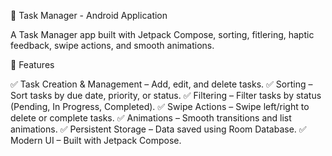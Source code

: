 📌 Task Manager - Android Application

A Task Manager app built with Jetpack Compose, sorting, fitlering, haptic feedback, swipe actions, and smooth animations.

🚀 Features

✅ Task Creation & Management – Add, edit, and delete tasks.
✅ Sorting – Sort tasks by due date, priority, or status.
✅ Filtering – Filter tasks by status (Pending, In Progress, Completed).
✅ Swipe Actions – Swipe left/right to delete or complete tasks.
✅ Animations – Smooth transitions and list animations.
✅ Persistent Storage – Data saved using Room Database.
✅ Modern UI – Built with Jetpack Compose.
